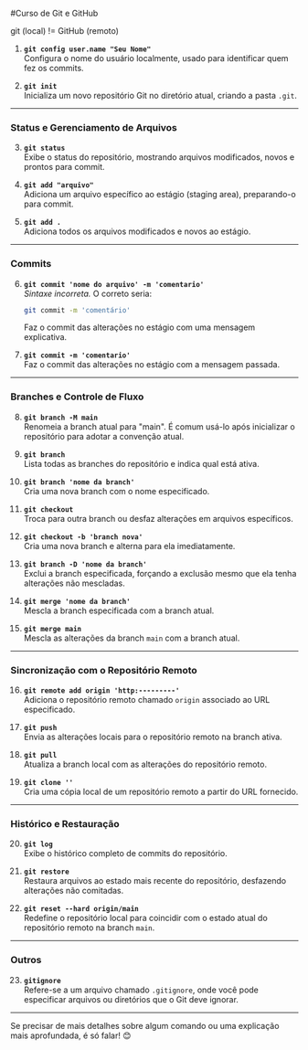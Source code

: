 #Curso de Git e GitHub

git (local) != GitHub (remoto)

1. **`git config user.name "Seu Nome"`**  
   Configura o nome do usuário localmente, usado para identificar quem fez os commits.

2. **`git init`**  
   Inicializa um novo repositório Git no diretório atual, criando a pasta `.git`.

---

### **Status e Gerenciamento de Arquivos**

3. **`git status`**  
   Exibe o status do repositório, mostrando arquivos modificados, novos e prontos para commit.

4. **`git add "arquivo"`**  
   Adiciona um arquivo específico ao estágio (staging area), preparando-o para commit.

5. **`git add .`**  
   Adiciona todos os arquivos modificados e novos ao estágio.

---

### **Commits**

6. **`git commit 'nome do arquivo' -m 'comentario'`**  
   *Sintaxe incorreta.* O correto seria:  
   ```bash
   git commit -m 'comentário'
   ```
   Faz o commit das alterações no estágio com uma mensagem explicativa.

7. **`git commit -m 'comentario'`**  
   Faz o commit das alterações no estágio com a mensagem passada.

---

### **Branches e Controle de Fluxo**

8. **`git branch -M main`**  
   Renomeia a branch atual para "main". É comum usá-lo após inicializar o repositório para adotar a convenção atual.

9. **`git branch`**  
   Lista todas as branches do repositório e indica qual está ativa.

10. **`git branch 'nome da branch'`**  
   Cria uma nova branch com o nome especificado.

11. **`git checkout`**  
   Troca para outra branch ou desfaz alterações em arquivos específicos.

12. **`git checkout -b 'branch nova'`**  
   Cria uma nova branch e alterna para ela imediatamente.

13. **`git branch -D 'nome da branch'`**  
   Exclui a branch especificada, forçando a exclusão mesmo que ela tenha alterações não mescladas.

14. **`git merge 'nome da branch'`**  
   Mescla a branch especificada com a branch atual.

15. **`git merge main`**  
   Mescla as alterações da branch `main` com a branch atual.

---

### **Sincronização com o Repositório Remoto**

16. **`git remote add origin 'http:---------'`**  
   Adiciona o repositório remoto chamado `origin` associado ao URL especificado.

17. **`git push`**  
   Envia as alterações locais para o repositório remoto na branch ativa.

18. **`git pull`**  
   Atualiza a branch local com as alterações do repositório remoto.

19. **`git clone ''`**  
   Cria uma cópia local de um repositório remoto a partir do URL fornecido.

---

### **Histórico e Restauração**

20. **`git log`**  
   Exibe o histórico completo de commits do repositório.

21. **`git restore`**  
   Restaura arquivos ao estado mais recente do repositório, desfazendo alterações não comitadas.

22. **`git reset --hard origin/main`**  
   Redefine o repositório local para coincidir com o estado atual do repositório remoto na branch `main`.

---

### **Outros**

23. **`gitignore`**  
   Refere-se a um arquivo chamado `.gitignore`, onde você pode especificar arquivos ou diretórios que o Git deve ignorar.

---

Se precisar de mais detalhes sobre algum comando ou uma explicação mais aprofundada, é só falar! 😊

